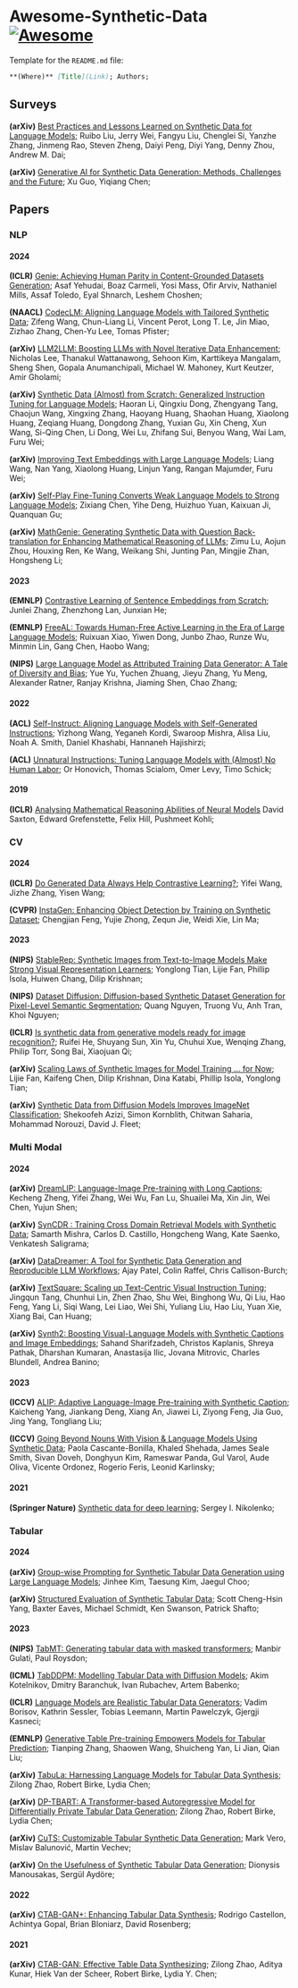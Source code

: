 # Awesome-Synthetic-Data [![Awesome](https://awesome.re/badge.svg)](https://awesome.re)

Template for the `README.md` file:

```markdown
**(Where)** [Title](Link); Authors;
```

## Surveys

**(arXiv)** [Best Practices and Lessons Learned on Synthetic Data for Language Models](https://arxiv.org/abs/2404.07503); Ruibo Liu, Jerry Wei, Fangyu Liu, Chenglei Si, Yanzhe Zhang, Jinmeng Rao, Steven Zheng, Daiyi Peng, Diyi Yang, Denny Zhou, Andrew M. Dai;

**(arXiv)** [Generative AI for Synthetic Data Generation: Methods, Challenges and the Future](https://arxiv.org/abs/2403.04190); Xu Guo, Yiqiang Chen;

## Papers

### NLP

#### 2024

**(ICLR)** [Genie: Achieving Human Parity in Content-Grounded Datasets Generation](https://arxiv.org/abs/2401.14367); Asaf Yehudai, Boaz Carmeli, Yosi Mass, Ofir Arviv, Nathaniel Mills, Assaf Toledo, Eyal Shnarch, Leshem Choshen;

**(NAACL)** [CodecLM: Aligning Language Models with Tailored Synthetic Data](https://arxiv.org/abs/2404.05875); Zifeng Wang, Chun-Liang Li, Vincent Perot, Long T. Le, Jin Miao, Zizhao Zhang, Chen-Yu Lee, Tomas Pfister;

**(arXiv)** [LLM2LLM: Boosting LLMs with Novel Iterative Data Enhancement](https://arxiv.org/abs/2403.15042); Nicholas Lee, Thanakul Wattanawong, Sehoon Kim, Karttikeya Mangalam, Sheng Shen, Gopala Anumanchipali, Michael W. Mahoney, Kurt Keutzer, Amir Gholami;

**(arXiv)** [Synthetic Data (Almost) from Scratch: Generalized Instruction Tuning for Language Models](https://arxiv.org/abs/2402.13064); Haoran Li, Qingxiu Dong, Zhengyang Tang, Chaojun Wang, Xingxing Zhang, Haoyang Huang, Shaohan Huang, Xiaolong Huang, Zeqiang Huang, Dongdong Zhang, Yuxian Gu, Xin Cheng, Xun Wang, Si-Qing Chen, Li Dong, Wei Lu, Zhifang Sui, Benyou Wang, Wai Lam, Furu Wei;

**(arXiv)** [Improving Text Embeddings with Large Language Models](https://arxiv.org/abs/2401.00368); Liang Wang, Nan Yang, Xiaolong Huang, Linjun Yang, Rangan Majumder, Furu Wei;

**(arXiv)** [Self-Play Fine-Tuning Converts Weak Language Models to Strong Language Models](https://arxiv.org/abs/2401.01335); Zixiang Chen, Yihe Deng, Huizhuo Yuan, Kaixuan Ji, Quanquan Gu;

**(arXiv)** [MathGenie: Generating Synthetic Data with Question Back-translation for Enhancing Mathematical Reasoning of LLMs](https://arxiv.org/abs/2402.16352); Zimu Lu, Aojun Zhou, Houxing Ren, Ke Wang, Weikang Shi, Junting Pan, Mingjie Zhan, Hongsheng Li;

#### 2023

**(EMNLP)** [Contrastive Learning of Sentence Embeddings from Scratch](https://arxiv.org/abs/2305.15077); Junlei Zhang, Zhenzhong Lan, Junxian He;

**(EMNLP)** [FreeAL: Towards Human-Free Active Learning in the Era of Large Language Models](https://arxiv.org/abs/2311.15614); Ruixuan Xiao, Yiwen Dong, Junbo Zhao, Runze Wu, Minmin Lin, Gang Chen, Haobo Wang;

**(NIPS)** [Large Language Model as Attributed Training Data Generator: A Tale of Diversity and Bias](https://arxiv.org/abs/2306.15895); Yue Yu, Yuchen Zhuang, Jieyu Zhang, Yu Meng, Alexander Ratner, Ranjay Krishna, Jiaming Shen, Chao Zhang;

#### 2022

**(ACL)** [Self-Instruct: Aligning Language Models with Self-Generated Instructions](https://arxiv.org/abs/2212.10560); Yizhong Wang, Yeganeh Kordi, Swaroop Mishra, Alisa Liu, Noah A. Smith, Daniel Khashabi, Hannaneh Hajishirzi;

**(ACL)** [Unnatural Instructions: Tuning Language Models with (Almost) No Human Labor](https://arxiv.org/abs/2212.09689); Or Honovich, Thomas Scialom, Omer Levy, Timo Schick;

#### 2019

**(ICLR)** [Analysing Mathematical Reasoning Abilities of Neural Models](https://openreview.net/pdf?id=H1gR5iR5FX) David Saxton, Edward Grefenstette, Felix Hill, Pushmeet Kohli;

### CV

#### 2024

**(ICLR)** [Do Generated Data Always Help Contrastive Learning?](https://arxiv.org/abs/2403.12448v1); Yifei Wang, Jizhe Zhang, Yisen Wang;

**(CVPR)** [InstaGen: Enhancing Object Detection by Training on Synthetic Dataset](https://arxiv.org/abs/2402.05937); Chengjian Feng, Yujie Zhong, Zequn Jie, Weidi Xie, Lin Ma;

#### 2023

**(NIPS)** [StableRep: Synthetic Images from Text-to-Image Models Make Strong Visual Representation Learners](http://arxiv.org/abs/2306.00984); Yonglong Tian, Lijie Fan, Phillip Isola, Huiwen Chang, Dilip Krishnan;

**(NIPS)** [Dataset Diffusion: Diffusion-based Synthetic Dataset Generation for Pixel-Level Semantic Segmentation](https://arxiv.org/abs/2309.14303); Quang Nguyen, Truong Vu, Anh Tran, Khoi Nguyen;

**(ICLR)** [Is synthetic data from generative models ready for image recognition?](https://arxiv.org/abs/2210.07574); Ruifei He, Shuyang Sun, Xin Yu, Chuhui Xue, Wenqing Zhang, Philip Torr, Song Bai, Xiaojuan Qi;

**(arXiv)** [Scaling Laws of Synthetic Images for Model Training ... for Now](http://arxiv.org/abs/2312.04567); Lijie Fan, Kaifeng Chen, Dilip Krishnan, Dina Katabi, Phillip Isola, Yonglong Tian;

**(arXiv)** [Synthetic Data from Diffusion Models Improves ImageNet Classification](https://arxiv.org/abs/2304.08466); Shekoofeh Azizi, Simon Kornblith, Chitwan Saharia, Mohammad Norouzi, David J. Fleet;

### Multi Modal

#### 2024

**(arXiv)** [DreamLIP: Language-Image Pre-training with Long Captions](https://arxiv.org/abs/2403.17007); Kecheng Zheng, Yifei Zhang, Wei Wu, Fan Lu, Shuailei Ma, Xin Jin, Wei Chen, Yujun Shen;

**(arXiv)** [SynCDR : Training Cross Domain Retrieval Models with Synthetic Data](https://arxiv.org/abs/2401.00420); Samarth Mishra, Carlos D. Castillo, Hongcheng Wang, Kate Saenko, Venkatesh Saligrama;

**(arXiv)** [DataDreamer: A Tool for Synthetic Data Generation and Reproducible LLM Workflows](https://arxiv.org/abs/2402.10379); Ajay Patel, Colin Raffel, Chris Callison-Burch;

**(arXiv)** [TextSquare: Scaling up Text-Centric Visual Instruction Tuning](https://arxiv.org/abs/2404.12803); Jingqun Tang, Chunhui Lin, Zhen Zhao, Shu Wei, Binghong Wu, Qi Liu, Hao Feng, Yang Li, Siqi Wang, Lei Liao, Wei Shi, Yuliang Liu, Hao Liu, Yuan Xie, Xiang Bai, Can Huang;

**(arXiv)** [Synth2: Boosting Visual-Language Models with Synthetic Captions and Image Embeddings](https://arxiv.org/abs/2403.07750); Sahand Sharifzadeh, Christos Kaplanis, Shreya Pathak, Dharshan Kumaran, Anastasija Ilic, Jovana Mitrovic, Charles Blundell, Andrea Banino;

#### 2023

**(ICCV)** [ALIP: Adaptive Language-Image Pre-training with Synthetic Caption](https://arxiv.org/abs/2308.08428); Kaicheng Yang, Jiankang Deng, Xiang An, Jiawei Li, Ziyong Feng, Jia Guo, Jing Yang, Tongliang Liu;

**(ICCV)** [Going Beyond Nouns With Vision & Language Models Using Synthetic Data](https://openaccess.thecvf.com/content/ICCV2023/html/Cascante-Bonilla_Going_Beyond_Nouns_With_Vision__Language_Models_Using_Synthetic_ICCV_2023_paper.html); Paola Cascante-Bonilla, Khaled Shehada, James Seale Smith, Sivan Doveh, Donghyun Kim, Rameswar Panda, Gul Varol, Aude Oliva, Vicente Ordonez, Rogerio Feris, Leonid Karlinsky;

#### 2021

**(Springer Nature)** [Synthetic data for deep learning](https://link.springer.com/content/pdf/10.1007/978-3-030-75178-4.pdf); Sergey I. Nikolenko;

### Tabular

#### 2024

**(arXiv)** [Group-wise Prompting for Synthetic Tabular Data Generation using Large Language Models](https://arxiv.org/abs/2404.12404); Jinhee Kim, Taesung Kim, Jaegul Choo;

**(arXiv)** [Structured Evaluation of Synthetic Tabular Data](https://arxiv.org/abs/2403.10424); Scott Cheng-Hsin Yang, Baxter Eaves, Michael Schmidt, Ken Swanson, Patrick Shafto;

#### 2023

**(NIPS)** [TabMT: Generating tabular data with masked transformers](https://proceedings.neurips.cc/paper_files/paper/2023/hash/90debc7cedb5cac83145fc8d18378dc5-Abstract-Conference.html); Manbir Gulati, Paul Roysdon;

**(ICML)** [TabDDPM: Modelling Tabular Data with Diffusion Models](https://proceedings.mlr.press/v202/kotelnikov23a/kotelnikov23a.pdf); Akim Kotelnikov, Dmitry Baranchuk, Ivan Rubachev, Artem Babenko;

**(ICLR)** [Language Models are Realistic Tabular Data Generators](https://openreview.net/pdf?id=cEygmQNOeI); Vadim Borisov, Kathrin Sessler, Tobias Leemann, Martin Pawelczyk, Gjergji Kasneci;

**(EMNLP)** [Generative Table Pre-training Empowers Models for Tabular Prediction](https://aclanthology.org/2023.emnlp-main.917/); Tianping Zhang, Shaowen Wang, Shuicheng Yan, Li Jian, Qian Liu;

**(arXiv)** [TabuLa: Harnessing Language Models for Tabular Data Synthesis](https://arxiv.org/abs/2310.12746); Zilong Zhao, Robert Birke, Lydia Chen;

**(arXiv)** [DP-TBART: A Transformer-based Autoregressive Model for Differentially Private Tabular Data Generation](https://arxiv.org/abs/2307.10430); Zilong Zhao, Robert Birke, Lydia Chen;

**(arXiv)** [CuTS: Customizable Tabular Synthetic Data Generation](https://arxiv.org/abs/2307.03577v3); Mark Vero, Mislav Balunović, Martin Vechev;

**(arXiv)** [On the Usefulness of Synthetic Tabular Data Generation](https://arxiv.org/abs/2306.15636); Dionysis Manousakas, Sergül Aydöre;

#### 2022

**(arXiv)** [CTAB-GAN+: Enhancing Tabular Data Synthesis](https://arxiv.org/abs/2204.00401); Rodrigo Castellon, Achintya Gopal, Brian Bloniarz, David Rosenberg;

#### 2021

**(arXiv)** [CTAB-GAN: Effective Table Data Synthesizing](https://arxiv.org/abs/2102.08369); Zilong Zhao, Aditya Kunar, Hiek Van der Scheer, Robert Birke, Lydia Y. Chen;
